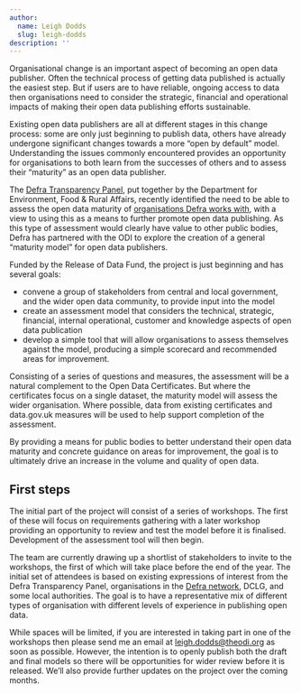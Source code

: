 ```yaml
---
author:
  name: Leigh Dodds
  slug: leigh-dodds
description: ''
---
```


<p>Organisational change is an important aspect of becoming an open data publisher. Often the technical process of getting data published is actually the easiest step. But if users are to have reliable, ongoing access to data then organisations need to consider the strategic, financial and operational impacts of making their open data publishing efforts sustainable.</p>

<p>Existing open data publishers are all at different stages in this change process: some are only just beginning to publish data, others have already undergone significant changes towards a more &ldquo;open by default&rdquo; model. Understanding the issues commonly encountered provides an opportunity for organisations to both learn from the successes of others and to assess their &ldquo;maturity&rdquo; as an open data publisher.</p>

<p>The <a rel="external" href="http://data.gov.uk/dataset/defra-transparency-panel">Defra Transparency Panel</a>, put together by the Department for Environment, Food &amp; Rural Affairs, recently identified the need to be able to assess the open data maturity of <a href="https://www.gov.uk/government/organisations#department-for-environment-food-rural-affairs">organisations Defra works with</a>, with a view to using this as a means to further promote open data publishing. As this type of assessment would clearly have value to other public bodies, Defra has partnered with the ODI to explore the creation of a general &ldquo;maturity model&rdquo; for open data publishers.</p>

<p>Funded by the Release of Data Fund, the project is just beginning and has several goals:</p>

<ul>
  <li>convene a group of stakeholders from central and local government, and the wider open data community, to provide input into the model</li>
  <li>create an assessment model that considers the technical, strategic, financial, internal operational, customer and knowledge aspects of open data publication</li>
  <li>develop a simple tool that will allow organisations to assess themselves against the model, producing a simple scorecard and recommended areas for improvement.</li>
</ul>

<p>Consisting of a series of questions and measures, the assessment will be a natural complement to the Open Data Certificates. But where the certificates focus on a single dataset, the maturity model will assess the wider organisation. Where possible, data from existing certificates and data.gov.uk measures will be used to help support completion of the assessment.</p>

<p>By providing a means for public bodies to better understand their open data maturity and concrete guidance on areas for improvement, the goal is to ultimately drive an increase in the volume and quality of open data.</p>

<h2>First steps</h2>

<p>The initial part of the project will consist of a series of workshops. The first of these will focus on requirements gathering with a later workshop providing an opportunity to review and test the model before it is finalised. Development of the assessment tool will then begin. </p>

<p>The team are currently drawing up a shortlist of stakeholders to invite to the workshops, the first of which will take place before the end of the year. The initial set of attendees is based on existing expressions of interest from the Defra Transparency Panel, organisations in the <a href="https://www.gov.uk/government/organisations#department-for-environment-food-rural-affairs">Defra network</a>, DCLG, and some local authorities. The goal is to have a representative mix of different types of organisation with different levels of experience in publishing open data.</p>

<p>While spaces will be limited, if you are interested in taking part in one of the workshops then please send me an email at <a href="&#109;&#097;&#105;&#108;&#116;&#111;:&#108;&#101;&#105;&#103;&#104;&#046;&#100;&#111;&#100;&#100;&#115;&#064;&#116;&#104;&#101;&#111;&#100;&#105;&#046;&#111;&#114;&#103;">&#108;&#101;&#105;&#103;&#104;&#046;&#100;&#111;&#100;&#100;&#115;&#064;&#116;&#104;&#101;&#111;&#100;&#105;&#046;&#111;&#114;&#103;</a> as soon as possible. However, the intention is to openly publish both the draft and final models so there will be opportunities for wider review before it is released. We&rsquo;ll also provide further updates on the project over the coming months.</p>

